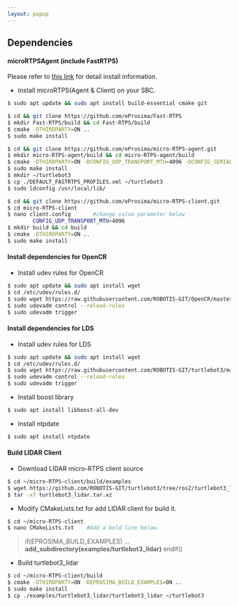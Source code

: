 ```yaml
---
layout: popup
---
```


## Dependencies
#### microRTPSAgent (include FastRTPS)
Please refer to [this link](https://micro-rtps.readthedocs.io/en/latest/installation.html) for detail install information.

- Install microRTPS(Agent & Client) on your SBC.
```bash
$ sudo apt update && sudo apt install build-essential cmake git
```
```bash
$ cd && git clone https://github.com/eProsima/Fast-RTPS
$ mkdir Fast-RTPS/build && cd Fast-RTPS/build
$ cmake -DTHIRDPARTY=ON ..
$ sudo make install
```
```bash
$ cd && git clone https://github.com/eProsima/micro-RTPS-agent.git
$ mkdir micro-RTPS-agent/build && cd micro-RTPS-agent/build
$ cmake -DTHIRDPARTY=ON -DCONFIG_UDP_TRANSPORT_MTU=4096 -DCONFIG_SERIAL_TRANSPORT_MTU=4096 ..
$ sudo make install
$ mkdir ~/turtlebot3
$ cp ./DEFAULT_FASTRTPS_PROFILES.xml ~/turtlebot3
$ sudo ldconfig /usr/local/lib/
```
```bash
$ cd && git clone https://github.com/eProsima/micro-RTPS-client.git
$ cd micro-RTPS-client
$ nano client.config       #change value parameter below
        CONFIG_UDP_TRANSPORT_MTU=4096
$ mkdir build && cd build
$ cmake -DTHIRDPARTY=ON ..
$ sudo make install
```

#### Install dependencies for OpenCR
- Install udev rules for OpenCR
```bash
$ sudo apt update && sudo apt install wget
$ cd /etc/udev/rules.d/
$ sudo wget https://raw.githubusercontent.com/ROBOTIS-GIT/OpenCR/master/99-opencr-cdc.rules
$ sudo udevadm control --reload-rules
$ sudo udevadm trigger
```

#### Install dependencies for LDS
- Install udev rules for LDS
```bash
$ sudo apt update && sudo apt install wget
$ cd /etc/udev/rules.d/
$ sudo wget https://raw.githubusercontent.com/ROBOTIS-GIT/turtlebot3/master/turtlebot3_bringup/99-turtlebot3-cdc.rules
$ sudo udevadm control --reload-rules
$ sudo udevadm trigger
```
- Install boost library
```bash
$ sudo apt install libboost-all-dev
```

- Install ntpdate
```bash
$ sudo apt install ntpdate
```

#### Build LIDAR Client
- Download LIDAR micro-RTPS client source
```bash
$ cd ~/micro-RTPS-client/build/examples
$ wget https://github.com/ROBOTIS-GIT/turtlebot3/tree/ros2/turtlebot3_lidar/turtlebot3_lidar.tar.xz
$ tar -xf turtlebot3_lidar.tar.xz
```

- Modify CMakeLists.txt for add LIDAR client for build it.
```bash
$ cd ~/micro-RTPS-client
$ nano CMakeLists.txt    #Add a bold line below.
```
> if(EPROSIMA_BUILD_EXAMPLES)
    ...
    **add_subdirectory(examples/turtlebot3_lidar)**
endif()

- Build turtlebot3_lidar
```bash
$ cd ~/micro-RTPS-client/build
$ cmake -DTHIRDPARTY=ON -DEPROSIMA_BUILD_EXAMPLES=ON ..
$ sudo make install
$ cp ./examples/turtlebot3_lidar/turtlebot3_lidar ~/turtlebot3
```